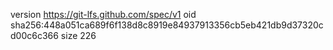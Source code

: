 version https://git-lfs.github.com/spec/v1
oid sha256:448a051ca689f6f138d8c8919e84937913356cb5eb421db9d37320cd00c6c366
size 226
